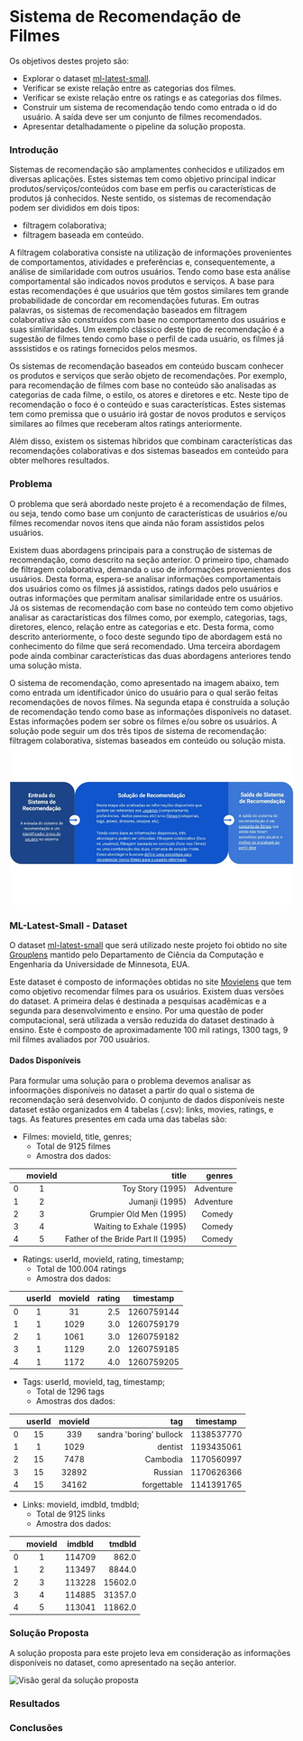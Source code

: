 # **Sistema de Recomendação de Filmes**

Os objetivos destes projeto são:

* Explorar o dataset [ml-latest-small](http://files.grouplens.org/datasets/movielens/ml-latest-small.zip).
* Verificar se existe relação entre as categorias dos filmes.
* Verificar se existe relação entre os ratings e as categorias dos filmes.
* Construir um sistema de recomendação tendo como entrada o id do usuário. A saída deve ser um conjunto de filmes recomendados.
* Apresentar detalhadamente o pipeline da solução proposta.

### **Introdução**

Sistemas de recomendação são amplamentes conhecidos e utilizados em diversas aplicações. Estes sistemas tem como objetivo principal indicar produtos/serviços/conteúdos com base em perfis ou características de produtos já conhecidos. Neste sentido, os sistemas de recomendação podem ser divididos em dois tipos:
- filtragem colaborativa;
- filtragem baseada em conteúdo.

A filtragem colaborativa consiste na utilização de informações provenientes de comportamentos, atividades e preferências e, consequentemente, a análise de similaridade com outros usuários. Tendo como base esta análise comportamental são indicados novos produtos e serviços. A base para estas recomendações é que usuários que têm gostos similares tem grande probabilidade de concordar em recomendações futuras. Em outras palavras, os sistemas de recomendação baseados em filtragem colaborativa são construídos com base no comportamento dos usuários e suas similaridades. Um exemplo clássico deste tipo de recomendação é a sugestão de filmes tendo como base o perfil de cada usuário, os filmes já asssistidos e os ratings fornecidos pelos mesmos. 

Os sistemas de recomendação baseados em conteúdo buscam conhecer os produtos e serviços que serão objeto de recomendações. Por exemplo, para recomendação de filmes com base no conteúdo são analisadas as categorias de cada filme, o estilo, os atores e diretores e etc. Neste tipo de recomendação o foco é o conteúdo e suas características. Estes sistemas tem como premissa que o usuário irá gostar de novos produtos e serviços similares ao filmes que receberam altos ratings anteriormente.

Além disso, existem os sistemas híbridos que combinam características das recomendações colaborativas e dos sistemas baseados em conteúdo para obter melhores resultados.

### **Problema**
O problema que será abordado neste projeto é a recomendação de filmes, ou seja, tendo como base um conjunto de características de usuários e/ou filmes recomendar novos itens que ainda não foram assistidos pelos usuários.

Existem duas abordagens principais para a construção de sistemas de recomendação, como descrito na seção anterior. O primeiro tipo, chamado de filtragem colaborativa, demanda o uso de informações provenientes dos usuários. Desta forma, espera-se analisar informações comportamentais dos usuários como os filmes já assistidos, ratings dados pelo usuários e outras informações que permitam analisar similaridade entre os usuários. Já os sistemas de recomendação com base no conteúdo tem como objetivo analisar as caractarísticas dos filmes como, por exemplo, categorias, tags, diretores, elenco, relação entre as categorias e etc. Desta forma, como descrito anteriormente, o foco deste segundo tipo de abordagem está no conhecimento do filme que será recomendado. Uma terceira abordagem pode ainda combinar características das duas abordagens anteriores tendo uma solução mista. 

O sistema de recomendação, como apresentado na imagem abaixo, tem como entrada um identificador único do usuário para o qual serão feitas recomendações de novos filmes. Na segunda etapa é construída a solução de recomendação tendo como base as informações disponíveis no dataset. Estas informações podem ser sobre os filmes e/ou sobre os usuários. A solução pode seguir um dos três tipos de sistema de recomendação: filtragem colaborativa, sistemas baseados em conteúdo ou solução mista.   
![Visão geral do sistema de recomendação](Overview_do_Problema.jpg)

### **ML-Latest-Small - Dataset**
O dataset [ml-latest-small](http://files.grouplens.org/datasets/movielens/ml-latest-small.zip) que será utilizado neste projeto foi obtido no site [Grouplens](https://grouplens.org/) mantido pelo Departamento de Ciência da Computação e Engenharia da Universidade de Minnesota, EUA.

Este dataset é composto de informações obtidas no site [Movielens](https://movielens.org/) que tem como objetivo recomendar filmes para os usuários. Existem duas versões do dataset. A primeira delas é destinada a pesquisas acadêmicas e a segunda para desenvolvimento e ensino. Por uma questão de poder computacional, será utilizada a versão reduzida do dataset destinado à ensino. Este é composto de aproximadamente 100 mil ratings, 1300 tags, 9 mil filmes avaliados por 700 usuários.

#### **Dados Disponíveis**
Para formular uma solução para o problema devemos analisar as infoormações disponíveis no dataset a partir do qual o sistema de recomendação será desenvolvido. O conjunto de dados disponíveis neste dataset estão organizados em 4 tabelas (.csv): links, movies, ratings, e tags. As features presentes em cada uma das tabelas são:

- Filmes: movieId, title, genres;
    - Total de 9125 filmes 
    - Amostra dos dados:

|   | movieId |                              title |                                      genres |
|:-:|:-------:|-----------------------------------:|--------------------------------------------:|
| 0 |    1    |                   Toy Story (1995) | Adventure|Animation|Children|Comedy|Fantasy |
| 1 |    2    |                     Jumanji (1995) |                  Adventure|Children|Fantasy |
| 2 |    3    |            Grumpier Old Men (1995) |                              Comedy|Romance |
| 3 |    4    |           Waiting to Exhale (1995) |                        Comedy|Drama|Romance |
| 4 |    5    | Father of the Bride Part II (1995) |                                      Comedy |

- Ratings: userId, movieId, rating, timestamp;
    - Total de 100.004 ratings 
    - Amostra dos dados:

|   | userId | movieId | rating | timestamp  |
|:-:|:------:|:-------:|-------:|------------|
| 0 |    1   |    31   |    2.5 | 1260759144 |
| 1 |    1   |   1029  |    3.0 | 1260759179 |
| 2 |    1   |   1061  |    3.0 | 1260759182 |
| 3 |    1   |   1129  |    2.0 | 1260759185 |
| 4 |    1   |   1172  |    4.0 | 1260759205 |

- Tags: userId, movieId, tag, timestamp;
    - Total de 1296 tags
    - Amostras dos dados:

|   | userId | movieId |                     tag | timestamp  |
|:-:|:------:|:-------:|------------------------:|------------|
| 0 |   15   |   339   | sandra 'boring' bullock | 1138537770 |
| 1 |    1   |   1029  |                 dentist | 1193435061 |
| 2 |   15   |   7478  |                Cambodia | 1170560997 |
| 3 |   15   |  32892  |                 Russian | 1170626366 |
| 4 |   15   |  34162  |             forgettable | 1141391765 |

- Links: movieId, imdbId, tmdbId;
    - Total de 9125 links
    - Amostra dos dados:

|   | movieId | imdbId |  tmdbId |
|:-:|:-------:|:------:|--------:|
| 0 |    1    | 114709 |   862.0 |
| 1 |    2    | 113497 |  8844.0 |
| 2 |    3    | 113228 | 15602.0 |
| 3 |    4    | 114885 | 31357.0 |
| 4 |    5    | 113041 | 11862.0 |

### **Solução Proposta**
A solução proposta para este projeto leva em consideração as informações disponíveis no dataset, como apresentado na seção anterior. 

![Visão geral da solução proposta](Overview_Sistema_Recomendação.jpg)

### **Resultados**




### **Conclusões**


